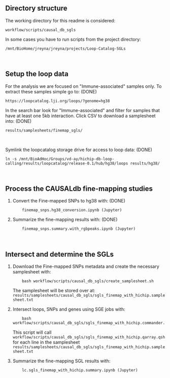 ## Directory structure
The working directory for this readme is considered:
```
workflow/scripts/causal_db_sgls
```

In some cases you have to run scripts from the project directory:
```
/mnt/BioHome/jreyna/jreyna/projects/Loop-Catalog-SGLs
```


<br>


## Setup the loop data 
For the analysis we are focused on "Immune-associated" samples only. To extract these samples simple
go to: (DONE)
```
https://loopcatalog.lji.org/loops/?genome=hg38
```

In the search bar look for "Immune-associated" and filter for samples that have at least one 5kb interaction. Click CSV to download a samplesheet into: (DONE)

```
results/samplesheets/finemap_sgls/
```

<br>

Symlink the loopcatalog storage drive for access to loop data: (DONE)
```
ln -s /mnt/BioAdHoc/Groups/vd-ay/hichip-db-loop-calling/results/loopcatalog/release-0.1/hub/hg38/loops results/hg38/
```


<br>


## Process the CAUSALdb fine-mapping studies

1) Convert the Fine-mapped SNPs to hg38 with: (DONE)
    ```
        finemap_snps.hg38_conversion.ipynb (Jupyter)
    ```

2) Summarize the fine-mapping results with: (DONE)
    ```
        finemap_snps.summary.with_rgbpeaks.ipynb (Jupyter)
    ```

<br>


## Intersect and determine the SGLs
1) Download the Fine-mapped SNPs metadata and create the necessary samplesheet with:
    ```
        bash workflow/scripts/causal_db_sgls/create_samplesheet.sh
    ```

    The samplesheet will be stored over at: `results/samplesheets/causal_db_sgls/sgls_finemap_with_hichip.samplesheet.txt`
    
2) Intersect loops, SNPs and genes using SGE jobs with:
    ```
        bash workflow/scripts/causal_db_sgls/sgls_finemap_with_hichip.commander.sh
    ```
    This script will call `workflow/scripts/causal_db_sgls/sgls_finemap_with_hichip.qarray.qsh` for each line in the samplesheet `results/samplesheets/causal_db_sgls/sgls_finemap_with_hichip.samplesheet.txt`




3) Summarize the fine-mapping SGL results with:
    ```
        lc.sgls_finemap_with_hichip.summary.ipynb (Jupyter)
    ```
